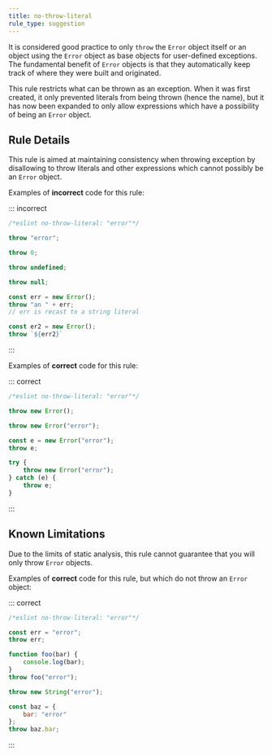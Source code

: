 ```yaml
---
title: no-throw-literal
rule_type: suggestion
---
```



It is considered good practice to only `throw` the `Error` object itself or an object using the `Error` object as base objects for user-defined exceptions.
The fundamental benefit of `Error` objects is that they automatically keep track of where they were built and originated.

This rule restricts what can be thrown as an exception.  When it was first created, it only prevented literals from being thrown (hence the name), but it has now been expanded to only allow expressions which have a possibility of being an `Error` object.

## Rule Details

This rule is aimed at maintaining consistency when throwing exception by disallowing to throw literals and other expressions which cannot possibly be an `Error` object.

Examples of **incorrect** code for this rule:

::: incorrect

```js
/*eslint no-throw-literal: "error"*/

throw "error";

throw 0;

throw undefined;

throw null;

const err = new Error();
throw "an " + err;
// err is recast to a string literal

const er2 = new Error();
throw `${err2}`

```

:::

Examples of **correct** code for this rule:

::: correct

```js
/*eslint no-throw-literal: "error"*/

throw new Error();

throw new Error("error");

const e = new Error("error");
throw e;

try {
    throw new Error("error");
} catch (e) {
    throw e;
}
```

:::

## Known Limitations

Due to the limits of static analysis, this rule cannot guarantee that you will only throw `Error` objects.

Examples of **correct** code for this rule, but which do not throw an `Error` object:

::: correct

```js
/*eslint no-throw-literal: "error"*/

const err = "error";
throw err;

function foo(bar) {
    console.log(bar);
}
throw foo("error");

throw new String("error");

const baz = {
    bar: "error"
};
throw baz.bar;
```

:::
